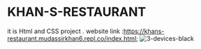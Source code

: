# KHAN-S-RESTAURANT
it is Html and CSS project .
website link :https://khans-restaurant.mudassirkhan6.repl.co/index.html;
![3-devices-black](https://user-images.githubusercontent.com/106579572/199002150-0621bd26-6d2a-447d-b969-b14d608642dc.png)
